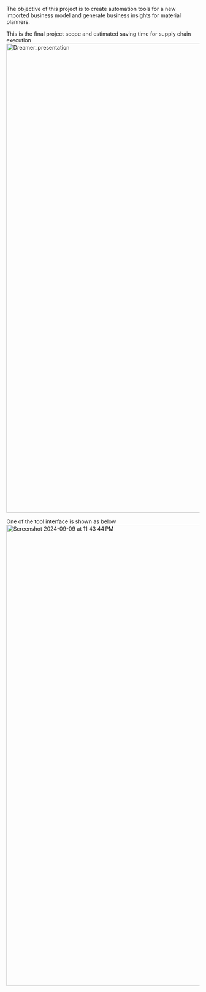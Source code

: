 The objective of this project is to create automation tools for a new imported business model and generate business insights for material planners.

This is the final project scope and estimated saving time for supply chain execution
<img width="1224" alt="Dreamer_presentation" src="https://github.com/user-attachments/assets/4d0ed04b-50a3-4824-93b5-c716d6cdf5ce">

One of the tool interface is shown as below
<img width="1203" alt="Screenshot 2024-09-09 at 11 43 44 PM" src="https://github.com/user-attachments/assets/58b7faa8-c606-4eb2-b674-eac3effcee03">

